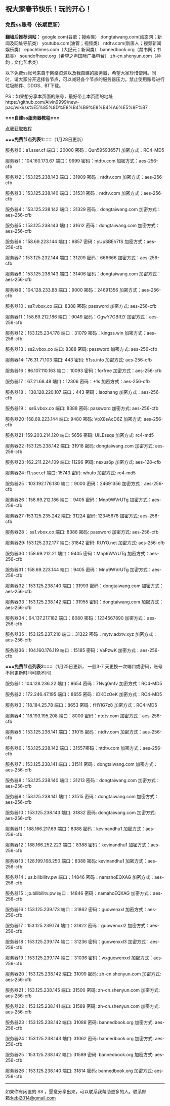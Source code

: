 ## 祝大家春节快乐！玩的开心！

### 免费ss账号（长期更新）

**翻墙后推荐网站：** google.com(谷歌；搜索类） dongtaiwang.com(动态网；新闻及网址导航类）  youtube.com(油管；视频类）  ntdtv.com(新唐人；视频新闻娱乐类）    epochtimes.com（大纪元；新闻类）   bannedbook.org（禁书网；书籍类）   soundofhope.org（希望之声国际广播电台）
    zh-cn.shenyun.com（神韵；文化艺术类）

以下免费ss账号来自于网络资源以及我自建的服务器，希望大家珍惜使用。同时，请大家分开选择各节点，可以减轻各个节点的服务器压力。禁止使用账号进行垃圾邮件、DDOS、BT下载。

PS：如果想分享本页面的账号，最好带上本页面的地址https://github.com/Alvin9999/new-pac/wiki/ss%E5%85%8D%E8%B4%B9%E8%B4%A6%E5%8F%B7


**===自建ss服务器教程===**

[点我获取教程](https://github.com/Alvin9999/new-pac/wiki/%E8%87%AA%E5%BB%BAss%E6%9C%8D%E5%8A%A1%E5%99%A8%E6%95%99%E7%A8%8B)

**===免费节点列表1===**（1月28日更新）

服务器0：a1.sser.cf 端口：20000 密码：Qun595936571 加密方式：RC4-MD5

服务器1：104.160.173.67 端口：9999 密码：ntdtv.com 加密方式：aes-256-cfb

服务器2：153.125.238.143 端口：31909 密码：ntdtv.com 加密方式：aes-256-cfb

服务器3：153.125.238.140 端口：31531 密码：ntdtv.com 加密方式：aes-256-cfb

服务器4：153.125.238.142 端口：31329  密码：dongtaiwang.com 加密方式：aes-256-cfb

服务器5：153.125.238.143  端口：31612  密码：dongtaiwang.com 加密方式：aes-256-cfb

服务器6：158.69.223.144  端口：9857  密码：yUpSBEh7fS 加密方式：aes-256-cfb

服务器7：153.125.232.144  端口：31209  密码：666666 加密方式：aes-256-cfb

服务器8：153.125.238.143 端口：31406 密码：dongtaiwang.com 加密方式：aes-256-cfb

服务器9：104.128.233.88 端口：9000 密码：24691356 加密方式：aes-256-cfb

服务器10：ss7.vbox.co 端口: 8388 密码: password 加密方式: aes-256-cfb

服务器11：158.69.212.186 端口：9049 密码：GgwY7GBRZf 加密方式：aes-256-cfb

服务器12：153.125.234.178 端口：31079 密码：kingss.win 加密方式：aes-256-cfb

服务器13：ss2.vbox.co 端口: 8388 密码: password 加密方式: aes-256-cfb

服务器14: 176.31.71.103 端口: 443 密码: 51ss.info 加密方式: aes-256-cfb

服务器16：86.107.110.163  端口：10093 密码：forfree 加密方式：aes-256-cfb

服务器17：67.21.68.48  端口：12306 密码：+1s 加密方式：aes-256-cfb

服务器18： 138.128.220.107 端口：443  密码：laozhang 加密方式：aes-256-cfb

服务器19： ss6.vbox.co 端口: 8388 密码: password 加密方式: aes-256-cfb

服务器20 :158.69.223.144 端口: 9480 密码: VpX8sAcD6Z 加密方式: aes-256-cfb

服务器21 :159.203.214.120 端口: 5656 密码: UILEssqs 加密方式: rc4-md5

服务器22 :153.125.238.142 端口: 31918 密码: dongtaiwang.com 加密方式: aes-256-cfb

服务器23 :162.211.224.109 端口: 11296 密码: nexus6p 加密方式: aes-128-cfb

服务器24 :f1.sser.cf 端口: 15743 密码: whufo  加密方式: rc4-md5

服务器25：103.192.176.130 端口：9000 密码：24691356 加密方式：aes-256-cfb

服务器26：158.69.212.186 端口：9405 密码：Mnp9WVrUTg 加密方式：aes-256-cfb

服务器27 :153.125.235.242 端口: 31224 密码: 12345678 加密方式: aes-256-cfb

服务器28： ss1.vbox.co  端口: 8388 密码: password 加密方式: aes-256-cfb

服务器29: 153.125.232.177  端口: 31842 密码: RUYO.net 加密方式: aes-256-cfb

服务器30：158.69.212.21 端口：9405 密码：Mnp9WVrUTg 加密方式：aes-256-cfb

服务器31：158.69.223.144 端口：9405 密码：Mnp9WVrUTg 加密方式：aes-256-cfb

服务器32：153.125.238.140 端口：31993 密码：dongtaiwang.com 加密方式：aes-256-cfb

服务器33：153.125.238.142 端口：31955 密码：dongtaiwang.com 加密方式：aes-256-cfb

服务器34：64.137.217.182 端口：8080 密码：1234567890 加密方式：aes-256-cfb

服务器35：153.125.237.210 端口：31322 密码：mytv.adxtv.xyz 加密方式：aes-256-cfb

服务器36：104.160.176.119 端口：15185 密码：VaPzwK 加密方式：aes-256-cfb

**===免费节点列表2===**（1月25日更新， 一般3-7 天更换一次端口或密码，账号不同更新时间可能不同）

服务器1：104.128.236.22  端口：8654 密码：7Nvg0mfv  加密方式：RC4-MD5

服务器2：172.246.47.195  端口：8655 密码：iDKDzOeK  加密方式：RC4-MD5

服务器3：118.184.25.78   端口：8653 密码：fHYlG7z8  加密方式：RC4-MD5

服务器4：118.193.195.208 端口：8000 密码：ntdtv.com 加密方式：aes-256-cfb

服务器5：153.125.238.141 端口：31015 密码：ntdtv.com 加密方式：aes-256-cfb

服务器6：153.125.238.142 端口：31557密码：ntdtv.com 加密方式：aes-256-cfb

服务器7：153.125.238.141 端口：31511 密码：dongtaiwang.com 加密方式：aes-256-cfb

服务器8：153.125.238.140 端口：31213 密码：dongtaiwang.com 加密方式：aes-256-cfb

服务器9：153.125.238.141 端口：31515 密码：dongtaiwang.com 加密方式：aes-256-cfb

服务器10：153.125.238.143 端口: 31832 密码: dongtaiwang.com 加密方式: aes-256-cfb

服务器11：188.166.217.69  端口：8388  密码：kevinandhu1   加密方式：aes-256-cfb

服务器12：188.166.252.223 端口：8388  密码：kevinandhu1   加密方式：aes-256-cfb

服务器13：128.199.168.250 端口：8388  密码: kevinandhu1  加密方式：aes-256-cfb

服务器14：us.bilibilitv.pw  端口：14846  密码：namahoEQXAG  加密方式：aes-256-cfb

服务器15：jp.bilibilitv.pw  端口：14846  密码：namahoEQXAG  加密方式：aes-256-cfb

服务器16：153.125.239.173  端口：31862  密码：guowenxxl  加密方式：aes-256-cfb

服务器17：153.125.239.174  端口：31822  密码：guowenxxl2  加密方式：aes-256-cfb

服务器18：153.125.239.174  端口：31236  密码：guowenxxl3  加密方式：aes-256-cfb

服务器19：153.125.239.174  端口：31036  密码：wxguowenxxl  加密方式：aes-256-cfb

服务器20：153.125.238.142 端口: 31099 密码: zh-cn.shenyun.com 加密方式: aes-256-cfb

服务器21：153.125.238.145 端口: 31500 密码: zh-cn.shenyun.com 加密方式: aes-256-cfb

服务器22：153.125.238.141 端口: 31589 密码: zh-cn.shenyun.com 加密方式: aes-256-cfb

服务器23：153.125.238.142 端口: 31088 密码: bannedbook.org 加密方式: aes-256-cfb

服务器24：153.125.238.143 端口: 31062 密码: bannedbook.org 加密方式: aes-256-cfb

服务器25：153.125.238.142 端口: 31589 密码: bannedbook.org 加密方式: aes-256-cfb

服务器26：153.125.238.140 端口: 31814 密码: bannedbook.org 加密方式: aes-256-cfb

***


如果你有闲置的 SS ，愿意分享出来，可以联系我帮助更多的人。联系邮箱:kebi2014@gmail.com
